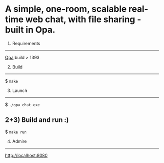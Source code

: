 A simple, one-room, scalable real-time web chat, with file sharing - built in Opa.
==================================================================================

1) Requirements
---------------
[Opa](https://opalang.org/get.xmlt) build > 1393

2) Build
--------
$ `make`

3) Launch
---------
$ `./opa_chat.exe`

2+3) Build and run :)
---------------------

$ `make run`

4) Admire
---------

[http://localhost:8080](http://localhost:8080)
